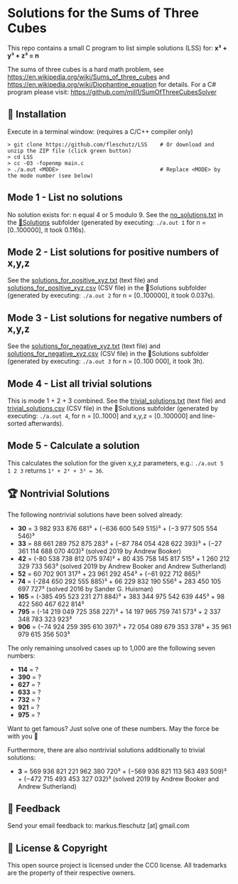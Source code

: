Solutions for the Sums of Three Cubes
=====================================
This repo contains a small C program to list simple solutions (LSS) for: **x³ + y³ + z³ = n**

The sums of three cubes is a hard math problem, see https://en.wikipedia.org/wiki/Sums_of_three_cubes and https://en.wikipedia.org/wiki/Diophantine_equation for details. For a C# program please visit: https://github.com/mill1/SumOfThreeCubesSolver


🔧 Installation
----------------
Execute in a terminal window: (requires a C/C++ compiler only)
```
> git clone https://github.com/fleschutz/LSS    # Or download and unzip the ZIP file (click green button)
> cd LSS
> cc -O3 -fopenmp main.c 
> ./a.out <MODE>                                # Replace <MODE> by the mode number (see below)
```

Mode 1 - List no solutions
--------------------------
No solution exists for: n equal 4 or 5 modulo 9. See the [no_solutions.txt](Solutions/no_solutions.txt) in the [📂Solutions](Solutions) subfolder (generated by executing: `./a.out 1` for n = [0..100000], it took 0.116s).


Mode 2 - List solutions for positive numbers of x,y,z
-----------------------------------------------------
See the [solutions_for_positive_xyz.txt](Solutions/solutions_for_positive_xyz.txt) (text file) and [solutions_for_positive_xyz.csv](Solutions/solutions_for_positive_xyz.csv) (CSV file) in the 📂Solutions subfolder (generated by executing: `./a.out 2` for n = [0..100000], it took 0.037s).


Mode 3 - List solutions for negative numbers of x,y,z
-----------------------------------------------------
See the [solutions_for_negative_xyz.txt](Solutions/solutions_for_negative_xyz.txt) (text file) and [solutions_for_negative_xyz.csv](Solutions/solutions_for_negative_xyz.csv) (CSV file) in the 📂Solutions subfolder (generated by executing: `./a.out 3` for n = [0..100 000], it took 3h).


Mode 4 - List all trivial solutions
-------------------------------------
This is mode 1 + 2 + 3 combined. See the [trivial_solutions.txt](Solutions/trivial_solutions.txt) (text file) and [trivial_solutions.csv](Results/trivial_solutions.csv) (CSV file) in the 📂Solutions subfolder (generated by executing: `./a.out 4`, for n = [0..1000] and x,y,z = [0..100000] and line-sorted afterwards).


Mode 5 - Calculate a solution
-----------------------------
This calculates the solution for the given x,y,z parameters, e.g.: `./a.out 5  1 2 3` returns `1³ + 2³ + 3³ = 36`.


🏆 Nontrivial Solutions
------------------------
The following nontrivial solutions have been solved already:

* **30** = 3 982 933 876 681³ + (−636 600 549 515)³ + (−3 977 505 554 546)³
* **33** = 88 661 289 752 875 283³ + (−87 784 054 428 622 393)³ + (−27 361 114 688 070 403)³   (solved 2019 by Andrew Booker)
* **42** = (-80 538 738 812 075 974)³ + 80 435 758 145 817 515³ + 1 260 212 329 733 563³  (solved 2019 by Andrew Booker and Andrew Sutherland)
* **52** = 60 702 901 317³ + 23 961 292 454³ + (−61 922 712 865)³
* **74** = (-284 650 292 555 885)³ + 66 229 832 190 556³ + 283 450 105 697 727³     (solved 2016 by Sander G. Huisman)
* **165** = (-385 495 523 231 271 884)³ + 383 344 975 542 639 445³ + 98 422 560 467 622 814³
* **795** = (-14 219 049 725 358 227)³ + 14 197 965 759 741 573³ + 2 337 348 783 323 923³
* **906** = (−74 924 259 395 610 397)³ + 72 054 089 679 353 378³ + 35 961 979 615 356 503³

The only remaining unsolved cases up to 1,000 are the following seven numbers:

* **114** = ?
* **390** = ?
* **627** = ?
* **633** = ?
* **732** = ?
* **921** = ?
* **975** = ?

Want to get famous? Just solve one of these numbers. May the force be with you 🖖

Furthermore, there are also nontrivial solutions additionally to trivial solutions:

* **3** = 569 936 821 221 962 380 720³ + (−569 936 821 113 563 493 509)³ + (−472 715 493 453 327 032)³ (solved 2019 by Andrew Booker and Andrew Sutherland)

📧 Feedback
------------
Send your email feedback to: markus.fleschutz [at] gmail.com


🤝 License & Copyright
-----------------------
This open source project is licensed under the CC0 license. All trademarks are the property of their respective owners.
